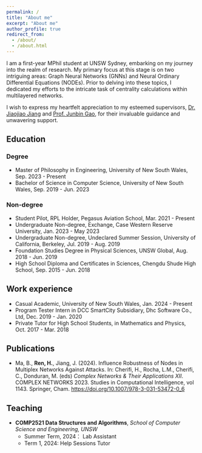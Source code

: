 ```yaml
---
permalink: /
title: "About me"
excerpt: "About me"
author_profile: true
redirect_from: 
  - /about/
  - /about.html
---
```


I am a first-year MPhil student at UNSW Sydney, embarking on my journey into the realm of research. My primary focus at this stage is on two intriguing areas: Graph Neural Networks (GNNs) and Neural Ordinary Differential Equations (NODEs). Prior to delving into these topics, I dedicated my efforts to the intricate task of centrality calculations within multilayered networks.

I wish to express my heartfelt appreciation to my esteemed supervisors, [Dr. Jiaojiao Jiang](https://www.unsw.edu.au/staff/jiaojiao-jiang) and [Prof. Junbin Gao](https://www.sydney.edu.au/business/about/our-people/academic-staff/junbin-gao.html), for their invaluable guidance and unwavering support.

## Education

### Degree
* Master of Philosophy in Engineering, University of New South Wales, Sep. 2023 - Present
* Bachelor of Science in Computer Science, University of New South Wales, Sep. 2019 - Jun. 2023

### Non-degree
* Student Pilot, RPL Holder, Pegasus Aviation School, Mar. 2021 - Present
* Undergraduate Non-degree, Exchange, Case Western Reserve University, Jan. 2023 - May 2023
* Undergraduate Non-degree, Undeclared Summer Session, University of California, Berkeley, Jul. 2019 - Aug. 2019
* Foundation Studies Degree in Physical Sciences, UNSW Global, Aug. 2018 - Jun. 2019
* High School Diploma and Certificates in Sciences, Chengdu Shude High School, Sep. 2015 - Jun. 2018

## Work experience

* Casual Academic, University of New South Wales, Jan. 2024 - Present
* Program Tester Intern in DCC SmartCity Subsidiary, Dhc Software Co., Ltd, Dec. 2019 - Jan. 2020
* Private Tutor for High School Students, in Mathematics and Physics, Oct. 2017 - Mar. 2018

## Publications

* Ma, B., **Ren, H.**, Jiang, J. (2024). Influence Robustness of Nodes in Multiplex Networks Against Attacks. In: Cherifi, H., Rocha, L.M., Cherifi, C., Donduran, M. (eds) *Complex Networks & Their Applications XII*. COMPLEX NETWORKS 2023. Studies in Computational Intelligence, vol 1143. Springer, Cham. <https://doi.org/10.1007/978-3-031-53472-0_6>

## Teaching

* **COMP2521 Data Structures and Algorithms**, *School of Computer Science and Engineering, UNSW*
  * Summer Term, 2024： Lab Assistant
  * Term 1, 2024: Help Sessions Tutor
